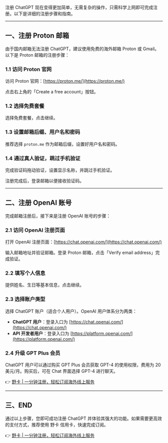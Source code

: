 注册 ChatGPT 现在变得更加简单，无需复杂的操作，只需科学上网即可完成注册。以下是详细的注册步骤和指南。

---

## 一、注册 Proton 邮箱

由于国内邮箱无法注册 ChatGPT，建议使用免费的海外邮箱 Proton 或 Gmail。以下是 Proton 邮箱的注册步骤：

### 1.1 访问 Proton 官网

访问 Proton 官网：[https://proton.me/](https://proton.me/)

点击右上角的「Create a free account」按钮。

### 1.2 选择免费套餐

选择免费套餐，点击继续。

### 1.3 设置邮箱后缀、用户名和密码

推荐选择 `proton.me` 作为邮箱后缀，设置好用户名和密码。

### 1.4 通过真人验证，跳过手机验证

完成验证码拖动验证，设置显示名称，并跳过手机验证。

注册完成后，登录邮箱以便接收验证码。

---

## 二、注册 OpenAI 账号

完成邮箱注册后，接下来是注册 OpenAI 账号的步骤：

### 2.1 访问 OpenAI 注册页面

打开 OpenAI 注册页面：[https://chat.openai.com/](https://chat.openai.com/)

输入邮箱地址并验证邮箱。登录 Proton 邮箱，点击「Verify email address」完成验证。

### 2.2 填写个人信息

提供姓名、生日等基本信息，点击继续。

### 2.3 选择账户类型

选择 ChatGPT 账户（适合个人用户）。OpenAI 用户体系分为两类：

- **ChatGPT 用户**：登录入口为 [https://chat.openai.com/](https://chat.openai.com/)
- **API 开发者用户**：登录入口为 [https://platform.openai.com/](https://platform.openai.com/)

### 2.4 升级 GPT Plus 会员

ChatGPT 用户可以通过购买 GPT Plus 会员获取 GPT-4 的使用权限，费用为 20 美元/月。购买后，可在 Chat 界面选择 GPT-4 进行聊天。

👉 [野卡 | 一分钟注册，轻松订阅海外线上服务](https://bit.ly/bewildcard)

---

## 三、END

通过以上步骤，您即可成功注册 ChatGPT 并体验其强大的功能。如果需要更高效的支付方式，推荐使用 野卡 信用卡，快速完成订阅。

👉 [野卡 | 一分钟注册，轻松订阅海外线上服务](https://bit.ly/bewildcard)